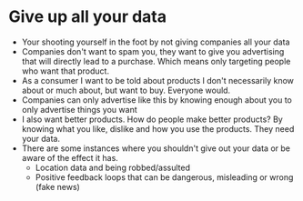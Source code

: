 # Give up all your data

- Your shooting yourself in the foot by not giving companies all your data
- Companies don't want to spam you, they want to give you advertising that will directly lead to a purchase. Which means only targeting people who want that product.
- As a consumer I want to be told about products I don't necessarily know about or much about, but want to buy. Everyone would.
- Companies can only advertise like this by knowing enough about you to only advertise things you want
- I also want better products. How do people make better products? By knowing what you like, dislike and how you use the products. They need your data.
- There are some instances where you shouldn't give out your data or be aware of the effect it has.
    - Location data and being robbed/assulted
    - Positive feedback loops that can be dangerous, misleading or wrong (fake news)